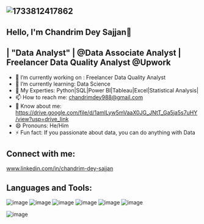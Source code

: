 ##                                   ![1733812417862](https://github.com/user-attachments/assets/5e184368-7b02-44d8-8d0f-2c7d9a5b592d)
##                                                                Hello, I'm Chandrim Dey Sajjan👋

##                                        | "Data Analyst" | @Data Associate Analyst | Freelancer Data Quality Analyst @Upwork





- 🔭 I’m currently working on : Freelancer Data Quality Analyst
- 🌱 I’m currently learning: Data Science
- 💬 My Experties: Python|SQL|Power BI|Tableau|Excel|Statistical Analysis|
- 📫 How to reach me: chandrimdey988@gmail.com
- 📄 Know about me: https://drive.google.com/file/d/1amILyw5mVaaX0JG_JNtT_Ga5ja5s7uHY/view?usp=drive_link
- 😄 Pronouns: He/Him
- ⚡ Fun fact:  If you passionate about data, you can do anything with Data

## Connect with me:
www.linkedin.com/in/chandrim-dey-sajjan

## Languages and Tools:

![image](https://github.com/user-attachments/assets/0b8d2118-4988-4802-8914-0fde00adbe20) ![image](https://github.com/user-attachments/assets/1adbf382-fd87-41bb-b2bf-b4f7893f89ad) ![image](https://github.com/user-attachments/assets/fd9d9c9a-76da-4824-9013-f6cf5b3c438d) ![image](https://github.com/user-attachments/assets/4bd7e732-4f20-4a8f-9304-6fef99ec7c51) ![image](https://github.com/user-attachments/assets/fe64401c-3d3e-4bde-8911-822ba1051550) ![image](https://github.com/user-attachments/assets/24158752-8637-42ad-9dfc-7619de9ea571)



![image](https://github.com/user-attachments/assets/d373fe8a-74ea-449b-b502-3df15720a686)






 
 

